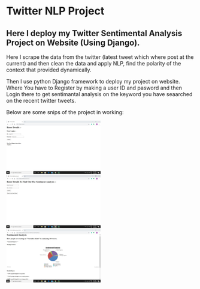 # Twitter NLP Project
## Here I deploy my Twitter Sentimental Analysis Project on Website (Using Django).

Here I scrape the data from the twitter (latest tweet which where post at the current) and then clean the data and apply NLP, find the polarity of the context that provided dynamically.

Then I use python Django framework to deploy my project on website.
Where You have to Register by making a user ID and pasword and then Login there to get sentimantal
analysis on the keyword you have seaarched on the recent twitter tweets.

Below are some snips of the project in working:

<img src="Login_page.JPG" width=50% height=50%>
<img src="Enter_details.JPG" width=50% height=50%>
<img src="main_snip.JPG" width=50% height=50%>

